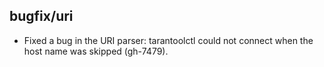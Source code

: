 ## bugfix/uri

* Fixed a bug in the URI parser: tarantoolctl could not
  connect when the host name was skipped (gh-7479).
